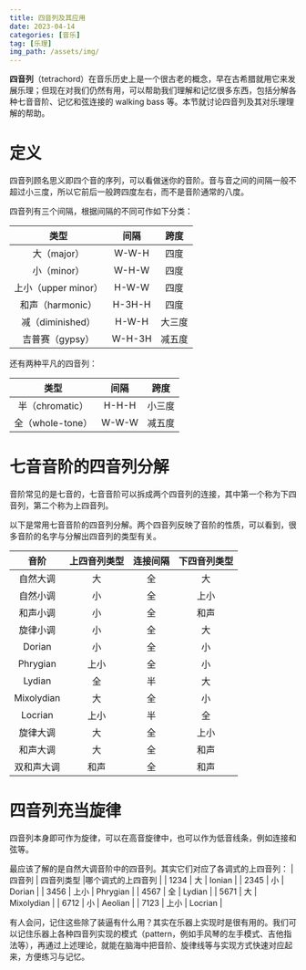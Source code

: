 ```yaml
---
title: 四音列及其应用
date: 2023-04-14
categories: [音乐]
tag: [乐理]
img_path: /assets/img/
---
```


**四音列**（tetrachord）在音乐历史上是一个很古老的概念，早在古希腊就用它来发展乐理；但现在对我们仍然有用，可以帮助我们理解和记忆很多东西，包括分解各种七音音阶、记忆和弦连接的 walking bass 等。本节就讨论四音列及其对乐理理解的帮助。

# 定义

四音列顾名思义即四个音的序列，可以看做迷你的音阶。音与音之间的间隔一般不超过小三度，所以它前后一般跨四度左右，而不是音阶通常的八度。

四音列有三个间隔，根据间隔的不同可作如下分类：

|类型| 间隔 |  跨度 |
|:-:| :-: | :-: |
|大（major）| W-W-H | 四度 |
|小（minor）| W-H-W | 四度 |
|上小（upper minor）| H-W-W | 四度|
|和声（harmonic）| H-3H-H | 四度 |
|减（diminished）| H-W-H | 大三度|
|吉普赛（gypsy）| W-H-3H | 减五度 | 


还有两种平凡的四音列：

|类型| 间隔 |  跨度 |
|:-:| :-: | :-: |
|半（chromatic） |H-H-H| 小三度 |
|全（whole-tone）|W-W-W |减五度 |


# 七音音阶的四音列分解

音阶常见的是七音的，七音音阶可以拆成两个四音列的连接，其中第一个称为下四音列，第二个称为上四音列。

以下是常用七音音阶的四音列分解。两个四音列反映了音阶的性质，可以看到，很多音阶的名字与分解出四音列的类型有关。

| 音阶 | 上四音列类型 | 连接间隔 | 下四音列类型 |
|:-:| :-: | :-: | :-: |
| 自然大调 |  大 | 全 |  大 |
| 自然小调 |  小 | 全 | 上小 | 
| 和声小调 |  小 |  全 | 和声 | 
| 旋律小调 |  小  |  全 | 大 |
| Dorian  | 小 | 全  | 小 |
| Phrygian | 上小 | 全 | 小 |W |
| Lydian | 全 | 半 | 大 |
| Mixolydian | 大 | 全 | 小 | 
| Locrian | 上小 | 半 | 全|
| 旋律大调 | 大   | 全  | 上小 | 
| 和声大调 | 大 |  全 | 和声 | 
| 双和声大调 | 和声 |  全 | 和声 |


# 四音列充当旋律

四音列本身即可作为旋律，可以在高音旋律中，也可以作为低音线条，例如连接和弦等。

最应该了解的是自然大调音阶中的四音列。其实它们对应了各调式的上四音列：
| 四音列 | 四音列类型 |哪个调式的上四音列 |
| 1234 |  大 | Ionian |
| 2345 |  小 | Dorian |
| 3456 | 上小 | Phrygian |
| 4567 | 全  | Lydian |
| 5671 | 大 | Mixolydian |
| 6712 | 小 | Aeolian |
| 7123 | 上小 | Locrian |

有人会问，记住这些除了装逼有什么用？其实在乐器上实现时是很有用的。我们可以记住乐器上各种四音列实现的模式（pattern，例如手风琴的左手模式、吉他指法等），再通过上述理论，就能在脑海中把音阶、旋律线等与实现方式快速对应起来，方便练习与记忆。